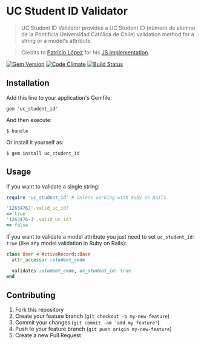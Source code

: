 # UC Student ID Validator
> UC Student ID Validator provides a UC Student ID (número de alumno de la Pontificia Universidad Católica de Chile) validation method for a string or a model's attribute.

> Credits to [Patricio López](https://github.com/mrpatiwi) for his [JS implementation](https://github.com/mrpatiwi/uc-numero-alumno).

[![Gem Version](https://badge.fury.io/rb/uc_student_id.svg)](https://badge.fury.io/rb/uc_student_id)
[![Code Climate](https://codeclimate.com/github/sasalatart/uc-student-id-validator/badges/gpa.svg)](https://codeclimate.com/github/sasalatart/uc-student-id-validator)
[![Build Status](https://travis-ci.org/sasalatart/uc-student-id-validator.svg?branch=master)](https://travis-ci.org/sasalatart/uc-student-id-validator)

## Installation

Add this line to your application's Gemfile:

  `gem 'uc_student_id'`

And then execute:

  `$ bundle`

Or install it yourself as:

  `$ gem install uc_student_id`

## Usage

If you want to validate a single string:

```ruby
require 'uc_student_id' # Unless working with Ruby on Rails

'1263476J'.valid_uc_id?
=> true
'1263476-J'.valid_uc_id?
=> false
```

If you want to validate a model attribute you just need to set `uc_student_id: true` (like any model validation in Ruby on Rails):

```ruby
class User < ActiveRecord::Base
  attr_accessor :student_code

  validates :student_code, uc_student_id: true
end
```

## Contributing

1. Fork this repository
2. Create your feature branch (`git checkout -b my-new-feature`)
3. Commit your changes (`git commit -am 'add my feature'`)
4. Push to your feature branch (`git push origin my-new-feature`)
5. Create a new Pull Request

